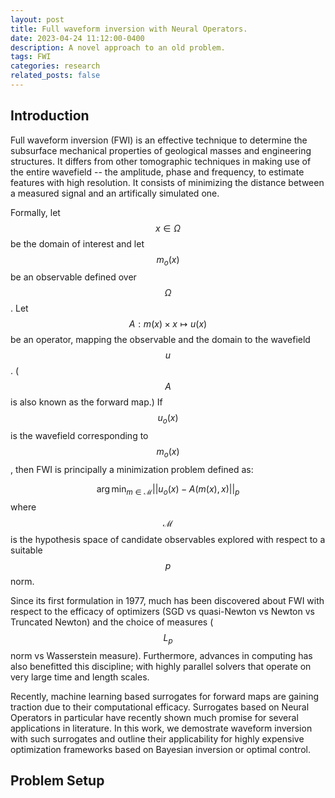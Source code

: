 ```yaml
---
layout: post
title: Full waveform inversion with Neural Operators.
date: 2023-04-24 11:12:00-0400
description: A novel approach to an old problem.
tags: FWI
categories: research
related_posts: false
---
```


## Introduction

Full waveform inversion (FWI) is an effective technique to determine the subsurface mechanical properties of geological masses and engineering structures. It differs from other tomographic techniques in making use of the entire wavefield -- the amplitude, phase and frequency, to estimate features with high resolution. It consists of minimizing the distance between a measured signal and an artifically simulated one. 

Formally, let $$x \in \Omega$$ be the domain of interest and let $$m_{o}(x)$$ be an observable defined over $$\Omega$$. Let $$A : m(x) \times x \mapsto u(x)$$ be an operator, mapping the observable and the domain to the wavefield $$u$$. ($$A$$ is also known as the forward map.) If $$u_{o}(x)$$ is the wavefield corresponding to $$m_{o}(x)$$, then FWI is principally a minimization problem defined as:

$$
\begin{equation}
    \arg \min_{m \in \mathcal{M}} ||u_{o}(x) - A(m(x),x)||_p
\end{equation}
$$
where $$\mathcal{M}$$ is the hypothesis space of candidate observables explored with respect to a suitable $$p$$ norm.


Since its first formulation in 1977, much has been discovered about FWI with respect to the efficacy of optimizers (SGD vs quasi-Newton vs Newton vs Truncated Newton) and the choice of measures ($$L_p$$ norm vs Wasserstein measure). Furthermore, advances in computing has also benefitted this discipline; with highly parallel solvers that operate on very large time and length scales. 

Recently, machine learning based surrogates for forward maps are gaining traction due to their computational efficacy. Surrogates based on Neural Operators in particular have recently shown much promise for several applications in literature. In this work, we demostrate waveform inversion with such surrogates and outline their applicability for highly expensive optimization frameworks based on Bayesian inversion or optimal control. 

## Problem Setup